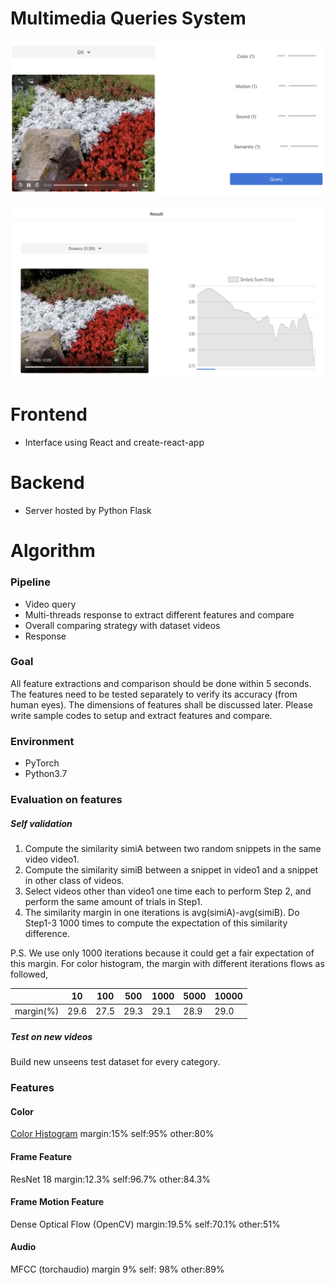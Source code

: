 # Multimedia Queries System

![Screenshot1](front-end/public/1.png)

![Screenshot2](front-end/public/2.png)

# Frontend
* Interface using React and create-react-app

# Backend
* Server hosted by Python Flask

# Algorithm
### Pipeline
* Video query
* Multi-threads response to extract different features and compare
* Overall comparing strategy with dataset videos
* Response
### Goal
All feature extractions and comparison should be done within 5 seconds. The features need to be tested separately to verify its accuracy (from human eyes). The dimensions of features shall be discussed later. Please write sample codes to setup and extract features and compare.
### Environment
* PyTorch
* Python3.7
### Evaluation on features
##### Self validation
1. Compute the similarity simiA between two random snippets in the same video video1.
2. Compute the similarity simiB between a snippet in video1 and a snippet in other class of videos.
3. Select videos other than video1 one time each to perform Step 2, and perform the same amount of trials in Step1.
4. The similarity margin in one iterations is avg(simiA)-avg(simiB). Do Step1-3 1000 times to compute the expectation of this similarity difference.

P.S. We use only 1000 iterations because it could get a fair expectation of this margin.
For color histogram, the margin with different iterations flows as followed, 

| |10|100|500|1000|5000|10000|
|---|---|---|---|---|---|---|
|margin(%)|29.6|27.5|29.3|29.1|28.9|29.0|

##### Test on new videos
Build new unseens test dataset for every category.

### Features
#### Color 
[Color Histogram](https://www.geeksforgeeks.org/opencv-python-program-analyze-image-using-histogram/)
margin:15%
self:95%
other:80%


#### Frame Feature
ResNet 18
margin:12.3%
self:96.7%
other:84.3%

#### Frame Motion Feature
Dense Optical Flow (OpenCV)
margin:19.5%
self:70.1%
other:51%

#### Audio
MFCC (torchaudio)
margin 9%
self: 98%
other:89%

  
